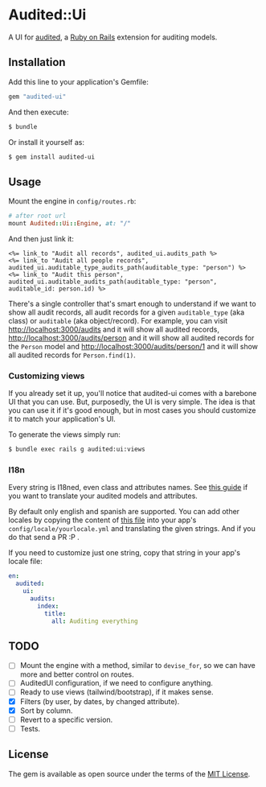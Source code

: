 # Audited::Ui

A UI for [audited](https://github.com/collectiveidea/audited), a [Ruby on Rails](https://rubyonrails.org) extension for auditing models.

## Installation

Add this line to your application's Gemfile:

```ruby
gem "audited-ui"
```

And then execute:

```bash
$ bundle
```

Or install it yourself as:

```bash
$ gem install audited-ui
```

## Usage

Mount the engine in `config/routes.rb`:

```ruby
# after root url
mount Audited::Ui::Engine, at: "/"
```

And then just link it:

```erb
<%= link_to "Audit all records", audited_ui.audits_path %>
<%= link_to "Audit all people records", audited_ui.auditable_type_audits_path(auditable_type: "person") %>
<%= link_to "Audit this person", audited_ui.auditable_audits_path(auditable_type: "person", auditable_id: person.id) %>
```

There's a single controller that's smart enough to understand if we want to show all audit records, all audit records for a given `auditable_type` (aka class) or `auditable` (aka object/record). For example, you can visit [http://localhost:3000/audits](http://localhost:3000/audits) and it will show all audited records, [http://localhost:3000/audits/person](http://localhost:3000/audits/person) and it will show all audited records for the `Person` model and [http://localhost:3000/audits/person/1](http://localhost:3000/audits/person/1) and it will show all audited records for `Person.find(1)`.

### Customizing views

If you already set it up, you'll notice that audited-ui comes with a barebone UI that you can use. But, purposedly, the UI is very simple. The idea is that you can use it if it's good enough, but in most cases you should customize it to match your application's UI.

To generate the views simply run:

```bash
$ bundle exec rails g audited:ui:views
```

### I18n

Every string is I18ned, even class and attributes names. See [this guide](https://guides.rubyonrails.org/i18n.html#translations-for-active-record-models) if you want to translate your audited models and attributes.

By default only english and spanish are supported. You can add other locales by copying the content of [this file](https://github.com/sinaptia/audited-ui/blob/main/config/locales/en.yml) into your app's `config/locale/yourlocale.yml` and translating the given strings. And if you do that send a PR :P .

If you need to customize just one string, copy that string in your app's locale file:

```yml
en:
  audited:
    ui:
      audits:
        index:
          title:
            all: Auditing everything
```

## TODO

- [ ] Mount the engine with a method, similar to `devise_for`, so we can have more and better control on routes.
- [ ] AuditedUI configuration, if we need to configure anything.
- [ ] Ready to use views (tailwind/bootstrap), if it makes sense.
- [x] Filters (by user, by dates, by changed attribute).
- [x] Sort by column.
- [ ] Revert to a specific version.
- [ ] Tests.

## License

The gem is available as open source under the terms of the [MIT License](https://opensource.org/licenses/MIT).
